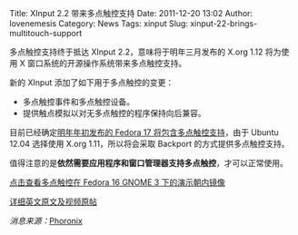 Title: XInput 2.2 带来多点触控支持
Date: 2011-12-20 13:02
Author: lovenemesis
Category: News
Tags: xinput
Slug: xinput-22-brings-multitouch-support

多点触控支持终于抵达 XInput 2.2，意味将于明年三月发布的 X.org 1.12
将为使用 X 窗口系统的开源操作系统带来多点触控支持。

新的 XInput 添加了如下用于多点触控的变更：

-   多点触控事件和多点触控设备。
-   提供触点模拟以对无多点触控的程序保持向后兼容。

目前已经确定[明年年初发布的 Fedora 17
将包含多点触控支持](http://www.phoronix.com/scan.php?page=news_item&px=MTAzMDQ)，由于
Ubuntu 12.04 选择使用 X.org 1.11，所以将会采取 Backport
的方式提供多点触控支持。

值得注意的是**依然需要应用程序和窗口管理器支持多点触控**，才可以正常使用。

[点击查看多点触控在 Fedora 16 GNOME 3
下的演示朝内镜像](http://v.youku.com/v_show/id_XMzM0MjU2MDg0.html)

[详细英文原文及视频原帖](http://who-t.blogspot.com/2011/12/multitouch-patches-posted.html)

*消息来源：*[Phoronix](http://www.phoronix.com/scan.php?page=news_item&px=MTAyODc)
